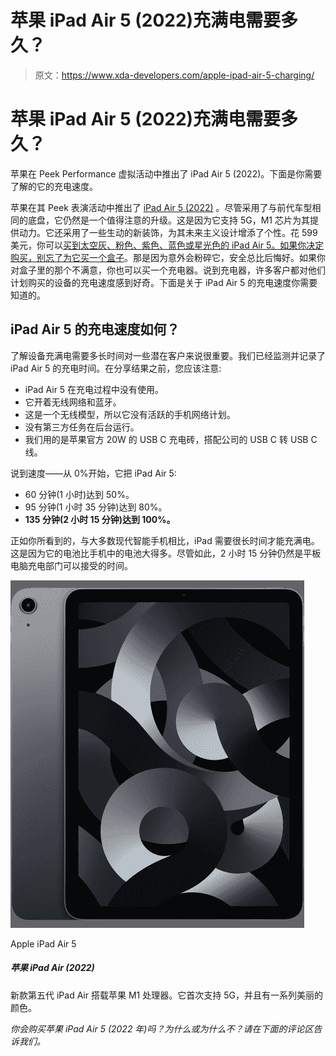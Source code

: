 # 苹果 iPad Air 5 (2022)充满电需要多久？

> 原文：<https://www.xda-developers.com/apple-ipad-air-5-charging/>

# 苹果 iPad Air 5 (2022)充满电需要多久？

苹果在 Peek Performance 虚拟活动中推出了 iPad Air 5 (2022)。下面是你需要了解的它的充电速度。

苹果在其 Peek 表演活动中推出了 [iPad Air 5 (2022)](https://www.xda-developers.com/apple-ipad-air-5-review/) 。尽管采用了与前代车型相同的底盘，它仍然是一个值得注意的升级。这是因为它支持 5G，M1 芯片为其提供动力。它还采用了一些生动的新装饰，为其未来主义设计增添了个性。花 599 美元，你可以[买到太空灰、粉色、紫色、蓝色或星光色的 iPad Air 5。如果你决定购买，别忘了](https://www.xda-developers.com/best-apple-ipad-air-5-deals/)[为它买一个盒子](https://www.xda-developers.com/best-apple-ipad-air-5-cases/)。那是因为意外会粉碎它，安全总比后悔好。如果你对盒子里的那个不满意，你也可以买一个充电器。说到充电器，许多客户都对他们计划购买的设备的充电速度感到好奇。下面是关于 iPad Air 5 的充电速度你需要知道的。

## iPad Air 5 的充电速度如何？

了解设备充满电需要多长时间对一些潜在客户来说很重要。我们已经监测并记录了 iPad Air 5 的充电时间。在分享结果之前，您应该注意:

*   iPad Air 5 在充电过程中没有使用。
*   它开着无线网络和蓝牙。
*   这是一个无线模型，所以它没有活跃的手机网络计划。
*   没有第三方任务在后台运行。
*   我们用的是苹果官方 20W 的 USB C 充电砖，搭配公司的 USB C 转 USB C 线。

说到速度——从 0%开始，它把 iPad Air 5:

*   60 分钟(1 小时)达到 50%。
*   95 分钟(1 小时 35 分钟)达到 80%。
*   **135 分钟(2 小时 15 分钟)达到 100%。**

正如你所看到的，与大多数现代智能手机相比，iPad 需要很长时间才能充满电。这是因为它的电池比手机中的电池大得多。尽管如此，2 小时 15 分钟仍然是平板电脑充电部门可以接受的时间。

 <picture>![The iPad Air 5 offers the mighty M1 chip, Apple Pencil 2 compatibility, and iPadOS 16 support.](img/248f48af76002f10ee45fc51c1fd7ec6.png)</picture> 

Apple iPad Air 5

##### 苹果 iPad Air (2022)

新款第五代 iPad Air 搭载苹果 M1 处理器。它首次支持 5G，并且有一系列美丽的颜色。

*你会购买苹果 iPad Air 5 (2022 年)吗？为什么或为什么不？请在下面的评论区告诉我们。*